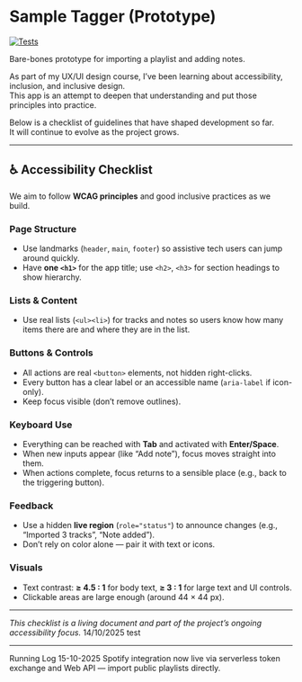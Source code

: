 # Sample Tagger (Prototype)

[![Tests](https://github.com/thebakedspud/sample-tagger/actions/workflows/test.yml/badge.svg)](https://github.com/thebakedspud/sample-tagger/actions/workflows/test.yml)

Bare-bones prototype for importing a playlist and adding notes.

As part of my UX/UI design course, I’ve been learning about accessibility, inclusion, and inclusive design.  
This app is an attempt to deepen that understanding and put those principles into practice.

Below is a checklist of guidelines that have shaped development so far.  
It will continue to evolve as the project grows.

---

## ♿ Accessibility Checklist

We aim to follow **WCAG principles** and good inclusive practices as we build.

### Page Structure
- Use landmarks (`header`, `main`, `footer`) so assistive tech users can jump around quickly.
- Have **one `<h1>`** for the app title; use `<h2>`, `<h3>` for section headings to show hierarchy.

### Lists & Content
- Use real lists (`<ul><li>`) for tracks and notes so users know how many items there are and where they are in the list.

### Buttons & Controls
- All actions are real `<button>` elements, not hidden right-clicks.  
- Every button has a clear label or an accessible name (`aria-label` if icon-only).  
- Keep focus visible (don’t remove outlines).

### Keyboard Use
- Everything can be reached with **Tab** and activated with **Enter/Space**.  
- When new inputs appear (like “Add note”), focus moves straight into them.  
- When actions complete, focus returns to a sensible place (e.g., back to the triggering button).

### Feedback
- Use a hidden **live region** (`role="status"`) to announce changes (e.g., “Imported 3 tracks”, “Note added”).  
- Don’t rely on color alone — pair it with text or icons.

### Visuals
- Text contrast: **≥ 4.5 : 1** for body text, **≥ 3 : 1** for large text and UI controls.  
- Clickable areas are large enough (around 44 × 44 px).

---

_This checklist is a living document and part of the project’s ongoing accessibility focus._
14/10/2025 test






---
Running Log
15-10-2025 Spotify integration now live via serverless token exchange and Web API — import public playlists directly.